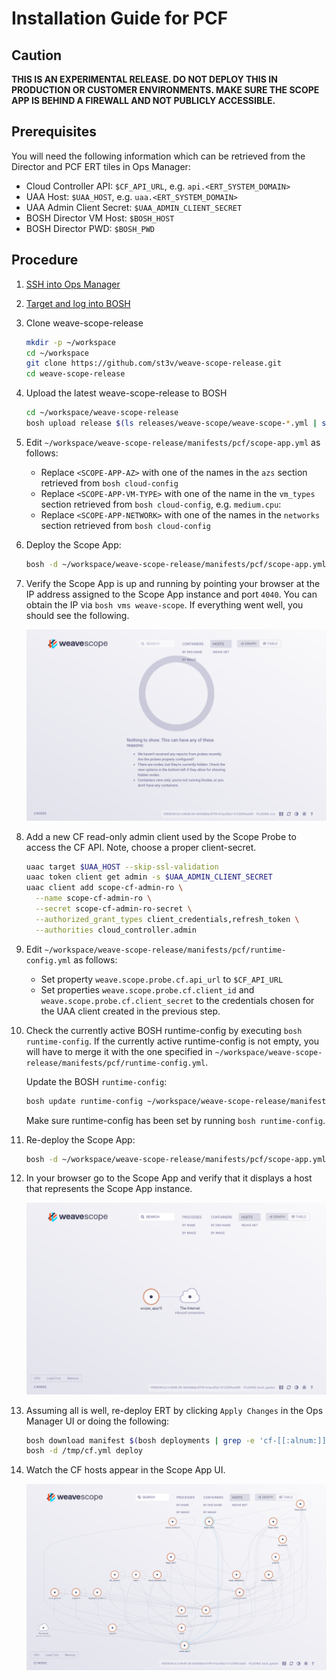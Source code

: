 # Installation Guide for PCF
## Caution
**THIS IS AN EXPERIMENTAL RELEASE. DO NOT DEPLOY THIS IN PRODUCTION OR CUSTOMER ENVIRONMENTS. MAKE SURE THE SCOPE APP IS BEHIND A FIREWALL AND NOT PUBLICLY ACCESSIBLE.**
## Prerequisites
You will need the following information which can be retrieved from the Director and PCF ERT tiles in Ops Manager:
* Cloud Controller API: `$CF_API_URL`, e.g. `api.<ERT_SYSTEM_DOMAIN>`
* UAA Host: `$UAA_HOST`, e.g. `uaa.<ERT_SYSTEM_DOMAIN>`
* UAA Admin Client Secret: `$UAA_ADMIN_CLIENT_SECRET`
* BOSH Director VM Host: `$BOSH_HOST`
* BOSH Director PWD: `$BOSH_PWD`

## Procedure
1. [SSH into Ops Manager](https://docs.pivotal.io/pivotalcf/1-9/customizing/trouble-advanced.html#ssh)

1. [Target and log into BOSH](https://docs.pivotal.io/pivotalcf/1-9/customizing/trouble-advanced.html#log-in-uaa)

1. Clone weave-scope-release
    ```bash
    mkdir -p ~/workspace
    cd ~/workspace
    git clone https://github.com/st3v/weave-scope-release.git
    cd weave-scope-release
    ```

1. Upload the latest weave-scope-release to BOSH
    ```bash
    cd ~/workspace/weave-scope-release
    bosh upload release $(ls releases/weave-scope/weave-scope-*.yml | sort -r | head -n1)
    ```

1. Edit `~/workspace/weave-scope-release/manifests/pcf/scope-app.yml` as follows:
   * Replace `<SCOPE-APP-AZ>` with one of the names in the `azs` section retrieved from `bosh cloud-config`
   * Replace `<SCOPE-APP-VM-TYPE>` with one of the name in the `vm_types` section retrieved from `bosh cloud-config`, e.g. `medium.cpu`:
   * Replace `<SCOPE-APP-NETWORK>` with one of the names in the `networks` section retrieved from `bosh cloud-config`

1. Deploy the Scope App:
    ```bash
    bosh -d ~/workspace/weave-scope-release/manifests/pcf/scope-app.yml deploy
    ```

1. Verify the Scope App is up and running by pointing your browser at the IP address assigned to the Scope App instance and port `4040`. You can obtain the IP via `bosh vms weave-scope`. If everything went well, you should see the following.

   <img src="images/scope-app-no-hosts.png">

1. Add a new CF read-only admin client used by the Scope Probe to access the CF API. Note, choose a proper client-secret.
   ```bash
   uaac target $UAA_HOST --skip-ssl-validation
   uaac token client get admin -s $UAA_ADMIN_CLIENT_SECRET
   uaac client add scope-cf-admin-ro \
     --name scope-cf-admin-ro \
     --secret scope-cf-admin-ro-secret \
     --authorized_grant_types client_credentials,refresh_token \
     --authorities cloud_controller.admin
   ```

1. Edit `~/workspace/weave-scope-release/manifests/pcf/runtime-config.yml` as follows:
   * Set property `weave.scope.probe.cf.api_url` to `$CF_API_URL`
   * Set properties `weave.scope.probe.cf.client_id` and `weave.scope.probe.cf.client_secret` to the credentials chosen for the UAA client created in the previous step.

1. Check the currently active BOSH runtime-config by executing `bosh runtime-config`. If the currently active runtime-config is not empty, you will have to merge it with the one specified in `~/workspace/weave-scope-release/manifests/pcf/runtime-config.yml`.

   Update the BOSH `runtime-config`:
   ```bash
   bosh update runtime-config ~/workspace/weave-scope-release/manifests/pcf/runtime-config.yml
   ```

   Make sure runtime-config has been set by running `bosh runtime-config`.

1. Re-deploy the Scope App:
    ```bash
    bosh -d ~/workspace/weave-scope-release/manifests/pcf/scope-app.yml deploy
    ```

1. In your browser go to the Scope App and verify that it displays a host that represents the Scope App instance.

   <img src="images/scope-app-app-host.png">

1. Assuming all is well, re-deploy ERT by clicking `Apply Changes` in the Ops Manager UI or doing the following:
   ```bash
   bosh download manifest $(bosh deployments | grep -e 'cf-[[:alnum:]]\{20\}' | cut -d'|' -f2) /tmp/cf.yml
   bosh -d /tmp/cf.yml deploy
   ```

1. Watch the CF hosts appear in the Scope App UI.

   <img src="images/scope-app-cf-hosts.png">
